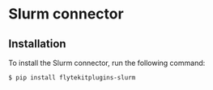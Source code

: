 # Slurm connector


## Installation

To install the Slurm connector, run the following command:

```shell
$ pip install flytekitplugins-slurm
```
